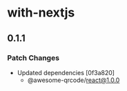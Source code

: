 # with-nextjs

## 0.1.1

### Patch Changes

- Updated dependencies [0f3a820]
  - @awesome-qrcode/react@1.0.0
